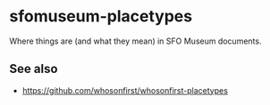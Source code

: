 # sfomuseum-placetypes

Where things are (and what they mean) in SFO Museum documents.

## See also

* https://github.com/whosonfirst/whosonfirst-placetypes